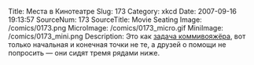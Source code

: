 Title: Места в Кинотеатре 
Slug: 173 
Category: xkcd 
Date: 2007-09-16 19:13:57 
SourceNum: 173 
SourceTitle: Movie Seating 
Image: /comics/0173.png 
MicroImage: /comics/0173_micro.gif 
MiniImage: /comics/0173_mini.png 
Description: Это как <a href="http://ru.wikipedia.org/wiki/%D0%97%D0%B0%D0%B4%D0%B0%D1%87%D0%B0_%D0%BA%D0%BE%D0%BC%D0%BC%D0%B8%D0%B2%D0%BE%D1%8F%D0%B6%D1%91%D1%80%D0%B0">задача коммивояжёра</a>, вот только начальная и конечная точки не те, а друзей о помощи не попросить — они сидят тремя рядами ниже. 

